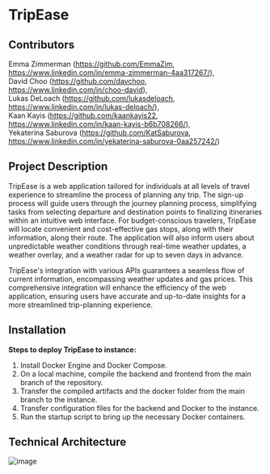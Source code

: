 # **TripEase**

## Contributors
Emma Zimmerman (https://github.com/EmmaZim, https://www.linkedin.com/in/emma-zimmerman-4aa317267/),<br>
David Choo (https://github.com/davchoo, https://www.linkedin.com/in/choo-david),<br>
Lukas DeLoach (https://github.com/lukasdeloach, https://www.linkedin.com/in/lukas-deloach/),<br>
Kaan Kayis (https://github.com/kaankayis22, https://www.linkedin.com/in/kaan-kayis-b6b708266/),<br>
Yekaterina Saburova (https://github.com/KatSaburova, https://www.linkedin.com/in/yekaterina-saburova-0aa257242/)

## Project Description 
TripEase is a web application tailored for individuals at all levels of travel experience to streamline the process of planning any trip. The sign-up process will guide users through the journey planning process, simplifying tasks from selecting departure and destination points to finalizing itineraries within an intuitive web interface. For budget-conscious travelers, TripEase will locate convenient and cost-effective gas stops, along with their information, along their route. The application will also inform users about unpredictable weather conditions through real-time weather updates, a weather overlay, and a weather radar for up to seven days in advance.
   
TripEase's integration with various APIs guarantees a seamless flow of current information, encompassing weather updates and gas prices. This comprehensive integration will enhance the efficiency of the web application, ensuring users have accurate and up-to-date insights for a more streamlined trip-planning experience.

## Installation
**Steps to deploy TripEase to instance:**
1. Install Docker Engine and Docker Compose. <br>
2. On a local machine, compile the backend and frontend from the main branch of the repository. <br>
3. Transfer the compiled artifacts and the docker folder from the main branch to the instance. <br>
4. Transfer configuration files for the backend and Docker to the instance. <br>
5. Run the startup script to bring up the necessary Docker containers.<br>

## Technical Architecture
![image](https://github.com/davchoo/SeniorProject/assets/99043729/d1e60b06-44e9-4606-9637-345be5cd87e4)

